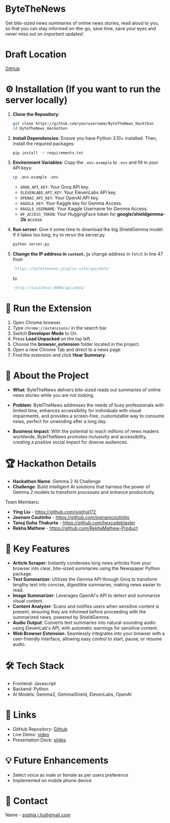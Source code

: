 # ByteTheNews
Get bite-sized news summaries of online news stories, read aloud to you, so that you can stay informed on-the-go, save time, save your eyes and never miss out on important updates!

# Draft Location
[GitHub](https://github.com/sophia172/Gemma2-Hackthon)

# ⚙️ Installation (If you want to run the server locally)

1. **Clone the Repository**:
   ```bash
   git clone https://github.com/yourusername/ByteTheNews_Hackthon
   cd ByteTheNews_Hackathon
   ```

2. **Install Dependencies**:
   Ensure you have Python 3.10+ installed. Then, install the required packages:
   ```bash
   pip install -r requirements.txt
   ```

3. **Environment Variables**:
   Copy the `.env.example` to `.env` and fill in your API keys:
   ```bash
   cp .env.example .env
   ```

   - `GROQ_API_KEY`: Your Groq API key.
   - `ELEVENLABS_API_KEY`: Your ElevenLabs API key.
   - `OPENAI_API_KEY`: Your OpenAI API key.
   - `KAGGLE_KEY`: Your Kaggle key for Gemma Access.
   - `KAGGLE_USERNAME`: Your Kaggle Username for Gemma Access.
   - `HF_ACCESS_TOKEN`: Your HuggingFace token for **google/shieldgemma-2b** access
   

4. **Run server**:
   Give it some time to download the big ShieldGemma model. If it takes too long, try to rerun the server.py
    ```bash
   python server.py
   ```

5. **Change the IP address in `content.js`**
   change address in `fetch` in line 47 from
   ```python
   'https://bytethenews.yingliu.site/api/data'
   ```
   to 

   ```python
   'http://localhost:8000/api/data'
   ```
   
# 📑 Run the Extension
   1. Open Chrome browser.
   2. Type `chrome://extensions/` in the search bar.
   3. Switch **Developer Mode** to On.
   4. Press **Load Unpacked** on the top left.
   5. Choose the **browser_extension** folder located in the project.
   6. Open a new Chrome Tab and direct to a news page.
   7. Find the extension and click **Hear Summary**.


# 🚀 About the Project
- **What**: ByteTheNews delivers bite-sized reads out summaries of online news stories while you are not looking.

- **Problem**: ByteTheNews addresses the needs of busy professionals with limited time, enhances accessibility for individuals with visual impairments, and provides a screen-free, customizable way to consume news, perfect for unwinding after a long day.

- **Business Impact**: With the potential to reach millions of news readers worldwide, ByteTheNews promotes inclusivity and accessibility, creating a positive social impact for diverse audiences.

# 🏆 Hackathon Details

- **Hackathon Name**: Gemma 2 AI Challenge
- **Challenge**: Build intelligent AI solutions that harness the power of Gemma 2 models to transform processes and enhance productivity.

Team Members:
- **Ying Liu** - https://github.com/sophia172
- **Joenam Coutinho** - https://github.com/joenamcoutinho
- **Tanuj Guha Thakurta** - https://github.com/hexcodeblaster
- **Rekha Mathew** - https://github.com/RekhaMathew-Product

# 🎯 Key Features
- **Article Scraper**: Instantly condenses long news articles from your browser into clear, bite-sized summaries using the Newspaper Python package.
- **Text Summarizer**: Utilizes the Gemma API through Groq to transform lengthy text into concise, digestible summaries, making news easier to read.
- **Image Summarizer**: Leverages OpenAI's API to detect and summarize visual content.
- **Content Analyzer**: Scans and notifies users when sensitive content is present, ensuring they are informed before proceeding with the summarized news, powered by ShieldGemma.
- **Audio Output**: Converts text summaries into natural-sounding audio using ElevenLab's API, with automatic warnings for sensitive content.
- **Web Browser Extension**: Seamlessly integrates into your browser with a user-friendly interface, allowing easy control to start, pause, or resume audio.

# 🛠️ Tech Stack

- Frontend: Javascript
- Backend: Python
- AI Models: Gemma2, GemmaShield, ElevenLabs, OpenAI


# 🔗 Links
- GitHub Repository: [Github](https://github.com/sophia172/ByteTheNews_Hackthon) 
- Live Demo: [video](https://lablab.ai/event/gemma-2-ai-challenge/sweeeeeeet/bytethenews)
- Presentation Deck: [slides](https://storage.googleapis.com/lablab-static-eu/presentations/submissions/cm45remwp000o3d67histeoui/cm45remwp000o3d67histeoui-1733068749332_z45w7z0har.pdf)

# 💡 Future Enhancements
- Select voice as male or female as per users preference 
- Implemented on mobile phone device 

# 📧 Contact
Name - sophia.j.liu@gmail.com